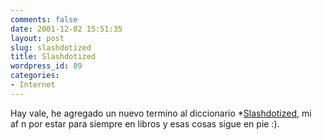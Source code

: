 ```yaml
---
comments: false
date: 2001-12-02 15:51:35
layout: post
slug: slashdotized
title: Slashdotized
wordpress_id: 89
categories:
- Internet
---
```


Hay vale, he agregado un nuevo termino al diccionario *[Slashdotized](http://www.pseudodictionary.com/word.php?id=7763), mi af&nbsp;n por estar para siempre en libros y esas cosas sigue en pie :).




 
